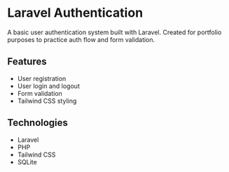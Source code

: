 # Laravel Authentication

A basic user authentication system built with Laravel. Created for portfolio purposes to practice auth flow and form validation.

## Features

- User registration  
- User login and logout  
- Form validation  
- Tailwind CSS styling  

## Technologies

- Laravel  
- PHP  
- Tailwind CSS  
- SQLite  
